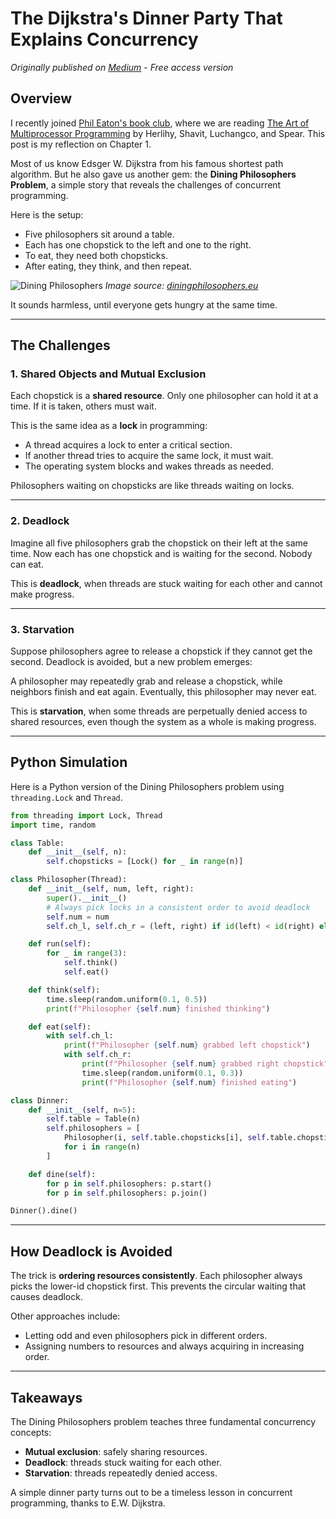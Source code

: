 # The Dijkstra's Dinner Party That Explains Concurrency

*Originally published on [Medium](https://ironengineer.medium.com/the-dijkstras-dinner-party-that-explains-concurrency-e8a06c469d07) - Free access version*

## Overview

I recently joined [Phil Eaton's book club](https://eatonphil.com/2025-art-of-multiprocessor-programming.html), where we are reading [The Art of Multiprocessor Programming](https://amzn.to/4oHoc9R) by Herlihy, Shavit, Luchangco, and Spear. This post is my reflection on Chapter 1.

Most of us know Edsger W. Dijkstra from his famous shortest path algorithm. But he also gave us another gem: the **Dining Philosophers Problem**, a simple story that reveals the challenges of concurrent programming.

Here is the setup:

* Five philosophers sit around a table.
* Each has one chopstick to the left and one to the right.
* To eat, they need both chopsticks.
* After eating, they think, and then repeat.

![Dining Philosophers](https://diningphilosophers.eu/pictures/dining.png)
*Image source: [diningphilosophers.eu](https://diningphilosophers.eu/)*

It sounds harmless, until everyone gets hungry at the same time.

---

## The Challenges

### 1. Shared Objects and Mutual Exclusion

Each chopstick is a **shared resource**. Only one philosopher can hold it at a time. If it is taken, others must wait.

This is the same idea as a **lock** in programming:

* A thread acquires a lock to enter a critical section.
* If another thread tries to acquire the same lock, it must wait.
* The operating system blocks and wakes threads as needed.

Philosophers waiting on chopsticks are like threads waiting on locks.

---

### 2. Deadlock

Imagine all five philosophers grab the chopstick on their left at the same time. Now each has one chopstick and is waiting for the second. Nobody can eat.

This is **deadlock**, when threads are stuck waiting for each other and cannot make progress.

---

### 3. Starvation

Suppose philosophers agree to release a chopstick if they cannot get the second. Deadlock is avoided, but a new problem emerges:

A philosopher may repeatedly grab and release a chopstick, while neighbors finish and eat again. Eventually, this philosopher may never eat.

This is **starvation**, when some threads are perpetually denied access to shared resources, even though the system as a whole is making progress.

---

## Python Simulation

Here is a Python version of the Dining Philosophers problem using `threading.Lock` and `Thread`.

```python
from threading import Lock, Thread
import time, random

class Table:
    def __init__(self, n):
        self.chopsticks = [Lock() for _ in range(n)]

class Philosopher(Thread):
    def __init__(self, num, left, right):
        super().__init__()
        # Always pick locks in a consistent order to avoid deadlock
        self.num = num
        self.ch_l, self.ch_r = (left, right) if id(left) < id(right) else (right, left)

    def run(self):
        for _ in range(3):
            self.think()
            self.eat()

    def think(self):
        time.sleep(random.uniform(0.1, 0.5))
        print(f"Philosopher {self.num} finished thinking")

    def eat(self):
        with self.ch_l:
            print(f"Philosopher {self.num} grabbed left chopstick")
            with self.ch_r:
                print(f"Philosopher {self.num} grabbed right chopstick")
                time.sleep(random.uniform(0.1, 0.3))
                print(f"Philosopher {self.num} finished eating")

class Dinner:
    def __init__(self, n=5):
        self.table = Table(n)
        self.philosophers = [
            Philosopher(i, self.table.chopsticks[i], self.table.chopsticks[(i+1)%n])
            for i in range(n)
        ]

    def dine(self):
        for p in self.philosophers: p.start()
        for p in self.philosophers: p.join()

Dinner().dine()
```

---

## How Deadlock is Avoided

The trick is **ordering resources consistently**. Each philosopher always picks the lower-id chopstick first. This prevents the circular waiting that causes deadlock.

Other approaches include:

* Letting odd and even philosophers pick in different orders.
* Assigning numbers to resources and always acquiring in increasing order.

---

## Takeaways

The Dining Philosophers problem teaches three fundamental concurrency concepts:

* **Mutual exclusion**: safely sharing resources.
* **Deadlock**: threads stuck waiting for each other.
* **Starvation**: threads repeatedly denied access.

A simple dinner party turns out to be a timeless lesson in concurrent programming, thanks to E.W. Dijkstra.
